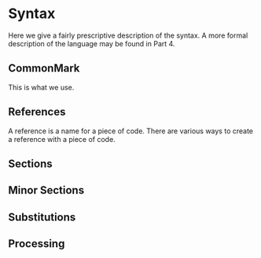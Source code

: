 # Syntax

Here we give a fairly prescriptive description of the syntax. A more formal description of the language may be found in Part 4. 


## CommonMark

This is what we use. 

## References

A reference is a name for a piece of code. There are various ways to create a reference with a piece of code. 

## Sections

## Minor Sections

## Substitutions

## Processing

## 